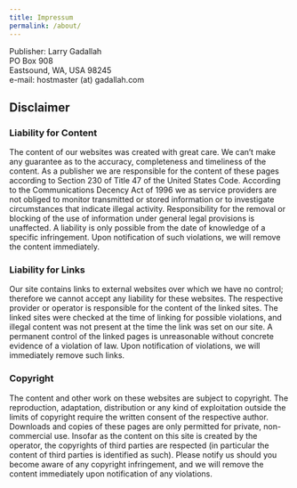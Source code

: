 ```yaml
---
title: Impressum
permalink: /about/
---
```


Publisher: Larry Gadallah<br/>
PO Box 908<br/>
Eastsound, WA, USA 98245<br/>
e-mail: hostmaster (at) gadallah.com<br/>

## Disclaimer ##

### Liability for Content ###

The content of our websites was created with great care. We can’t make any 
guarantee as to the accuracy, completeness and timeliness of the content.
As a publisher we are responsible for the content of these pages according
to Section 230 of Title 47 of the United States Code. According to the
Communications Decency Act of 1996 we as service providers are not obliged 
to monitor transmitted or stored information or to investigate circumstances 
that indicate illegal activity. Responsibility for the removal or blocking 
of the use of information under general legal provisions is unaffected. 
A liability is only possible from the date of knowledge of a specific 
infringement. Upon notification of such violations, we will remove the content 
immediately.

### Liability for Links ###

Our site contains links to external websites over which we have no control; 
therefore we cannot accept any liability for these websites. The respective 
provider or operator is responsible for the content of the linked sites. The 
linked sites were checked at the time of linking for possible violations, and 
illegal content was not present at the time the link was set on our site. A 
permanent control of the linked pages is unreasonable without concrete 
evidence of a violation of law. Upon notification of violations, we will 
immediately remove such links.

### Copyright ###

The content and other work on these websites are subject to copyright. The 
reproduction, adaptation, distribution or any kind of exploitation outside 
the limits of copyright require the written consent of the respective author. 
Downloads and copies of these pages are only permitted for private, 
non-commercial use. Insofar as the content on this site is created by the 
operator, the copyrights of third parties are respected (in particular the 
content of third parties is identified as such). Please notify us should you 
become aware of any copyright infringement, and we will remove the content 
immediately upon notification of any violations.

